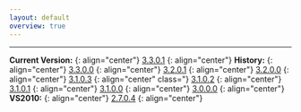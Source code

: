 ```yaml
---
layout: default
overview: true
---
```


---

**Current Version:**
{: align="center"}
[3.3.0.1](http://bit.ly/2OHInYi)
{: align="center"}
**History:**
{: align="center"}
[3.3.0.0](http://bit.ly/2GKC7Zp)
{: align="center"}
[3.2.0.1](http://bit.ly/2HIH7QH)
{: align="center"}
[3.2.0.0](http://bit.ly/2wgJLoh)
{: align="center"}
[3.1.0.3](http://bit.ly/2KLkoQQ)
{: align="center" class="}
[3.1.0.2](http://bit.ly/2LLFVNR)
{: align="center"}
[3.1.0.1](http://bit.ly/2A5HuSf)
{: align="center"}
[3.1.0.0](http://bit.ly/2JLetdW)
{: align="center"}
[3.0.0.0](http://bit.ly/2JMg9nB)
{: align="center"}
**VS2010:**
{: align="center"}
[2.7.0.4](http://bit.ly/2uCBqLR)
{: align="center"}

